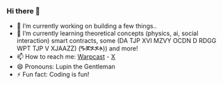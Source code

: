 




### Hi there 👋

- 🔭 I’m currently working on building a few things..
- 🌱 I’m currently learning theoretical concepts (physics, ai, social interaction) smart contracts, some (DA TJP XVI MZVY OCDN D RDGG WPT TJP V XJAAZZ) (ⶔⶎⶌⶌⶊ)) and more! 
- 📫 How to reach me: [Warpcast](https://warpcast.com/sirlupinwatson) - [X](https://twitter.com/Sirlupinwatson)
- 😄 Pronouns: Lupin the Gentleman
- ⚡ Fun fact: Coding is fun!





